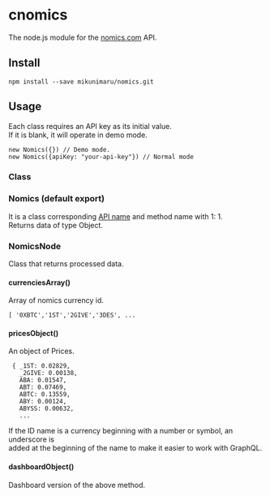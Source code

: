cnomics
=======
The node.js module for the [nomics.com][] API.

[nomics.com]:https://nomics.com/?_ga=2.244675660.891324781.1547458344-1630628654.1547458344

Install
-------

    npm install --save mikunimaru/nomics.git

Usage
-----
Each class requires an API key as its initial value.  
If it is blank, it will operate in demo mode.

    new Nomics({}) // Demo mode.
    new Nomics({apiKey: "your-api-key"}) // Normal mode

### Class

### Nomics (default export)

It is a class corresponding [API name][] and method name with 1: 1.  
Returns data of type Object.

[API name]:http://docs.nomics.com
### NomicsNode

Class that returns processed data.  

#### currenciesArray()
Array of nomics currency id.  

    [ '0XBTC','1ST','2GIVE','3DES', ...

#### pricesObject()
An object of Prices.  

     { _1ST: 0.02829,
       _2GIVE: 0.00138,
       ABA: 0.01547,
       ABT: 0.07469,
       ABTC: 0.13559,
       ABY: 0.00124,
       ABYSS: 0.00632,
       ...

If the ID name is a currency beginning with a number or symbol, an underscore is  
added at the beginning of the name to make it easier to work with GraphQL.

#### dashboardObject()
Dashboard version of the above method.